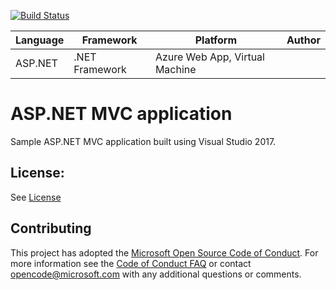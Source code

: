 [![Build Status](https://dev.azure.com/GionaSimeoni/M.E.M.E/_apis/build/status/teoc7.devops-project-samples%20(3)?branchName=master)](https://dev.azure.com/GionaSimeoni/M.E.M.E/_build/latest?definitionId=6&branchName=master)

| Language | Framework | Platform | Author |
| -------- | -------- |--------|--------|
| ASP.NET | .NET Framework | Azure Web App, Virtual Machine| |


# ASP.NET MVC application

Sample ASP.NET MVC application built using Visual Studio 2017.

## License:

See [License](#)

## Contributing

This project has adopted the [Microsoft Open Source Code of Conduct](https://opensource.microsoft.com/codeofconduct/). For more information see the [Code of Conduct FAQ](https://opensource.microsoft.com/codeofconduct/faq/) or contact [opencode@microsoft.com](mailto:opencode@microsoft.com) with any additional questions or comments.

